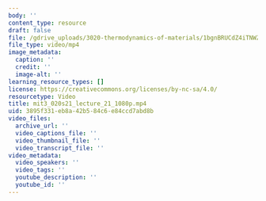```yaml
---
body: ''
content_type: resource
draft: false
file: /gdrive_uploads/3020-thermodynamics-of-materials/1bgnBRUCdZ4iTNWZbkl7cEzMOMJLrirk9/mit3_020s21_lecture_21_1080p.mp4
file_type: video/mp4
image_metadata:
  caption: ''
  credit: ''
  image-alt: ''
learning_resource_types: []
license: https://creativecommons.org/licenses/by-nc-sa/4.0/
resourcetype: Video
title: mit3_020s21_lecture_21_1080p.mp4
uid: 3895f331-eb8a-42b5-84c6-e84ccd7abd8b
video_files:
  archive_url: ''
  video_captions_file: ''
  video_thumbnail_file: ''
  video_transcript_file: ''
video_metadata:
  video_speakers: ''
  video_tags: ''
  youtube_description: ''
  youtube_id: ''
---
```

